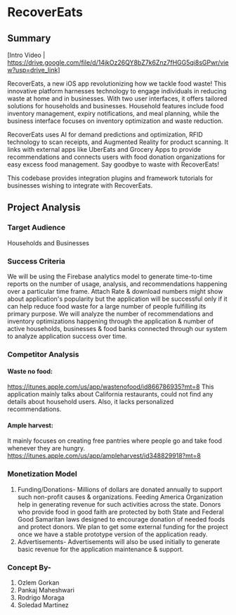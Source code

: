 # RecoverEats
## Summary
[Intro Video | https://drive.google.com/file/d/14jkOz26QY8bZ7k6Znz7fHGG5qi8sGPwr/view?usp=drive_link]

RecoverEats, a new iOS app revolutionizing how we tackle food waste! This innovative platform harnesses technology to engage individuals in reducing waste at home and in businesses. With two user interfaces, it offers tailored solutions for households and businesses. Household features include food inventory management, expiry notifications, and meal planning, while the business interface focuses on inventory optimization and waste reduction.

RecoverEats uses AI for demand predictions and optimization, RFID technology to scan receipts, and Augmented Reality for product scanning. It links with external apps like UberEats and Grocery Apps to provide recommendations and connects users with food donation organizations for easy excess food management. Say goodbye to waste with RecoverEats!

This codebase provides integration plugins and framework tutorials for businesses wishing to integrate with RecoverEats.

## Project Analysis
### Target Audience
Households and Businesses
### Success Criteria
We will be using the Firebase analytics model to generate time-to-time reports on the number of usage, analysis, and recommendations happening over a particular time frame. Attach Rate & download numbers might show about application's popularity but the application will be successful only if it can help reduce food waste for a large number of people fulfilling its primary purpose. We will analyze the number of recommendations and inventory optimizations happening through the application & number of active households, businesses & food banks connected through our system to analyze application success over time.
### Competitor Analysis
#### Waste no food:
https://itunes.apple.com/us/app/wastenofood/id866786935?mt=8
This application mainly talks about California restaurants, could not find any details about household users. Also, it lacks personalized recommendations.
#### Ample harvest:
It mainly focuses on creating free pantries where people go and take food whenever they are hungry.
https://itunes.apple.com/us/app/ampleharvest/id348829918?mt=8
### Monetization Model
1. Funding/Donations- Millions of dollars are donated annually to support such non-profit causes & organizations. Feeding America Organization help in generating revenue for such activities across the state. Donors who provide food in good faith are protected by both State and Federal Good Samaritan laws designed to encourage donation of needed foods and protect donors. We plan to get some external funding for the project once we have a stable prototype version of the application ready.
2. Advertisements- Advertisements will also be used initially to generate basic revenue for the application maintenance & support.

### Concept By-
1. Ozlem Gorkan
2. Pankaj Maheshwari
3. Rodrigo Moraga
4. Soledad Martinez
